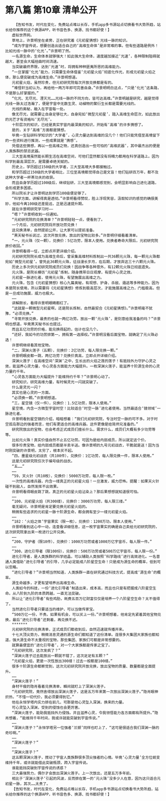 # 第八篇 第10章 清单公开
        【告知书友，时代在变化，免费站点难以长存，手机app多书源站点切换看书大势所趋，站长给你推荐的这个换源APP，听书音色多、换源、找书都好使！】
       虚拟世界网。
       草地上，许景明坐在桌旁，正在研究着《元初星猜想》光线一脉的知识。
       “成为宇宙传说，想要创造出适合自己的‘高维生命体’是非常难的事。但有些道路是例外！比如光线一脉中的‘化光’。”许景明了然。
       一名源生命，生命体本就够强大！如此强大生命体，速度越加接近‘光速’，各种限制阻碍就越大，甚至会大幅扭曲时间流速。
       当突破最终界限，达到‘光速’时，将拥有种种匪夷所思的高维能力。
       “一旦掌握‘化光’能力，只需要生命体借鉴‘元初星火焰’彻底化作光，形成元初星火焰之体，那么便突破成为高维生命。”许景明想道。
       元初星火焰，虽然珍贵，但元初研究院每次开放兑换都是有的。
       “难怪轩当初认为，再给他一两万年即可完善自身。”许景明明白这点，“只是‘化光’这条路，不是那么好掌握的。”
       “化光、无尽光、湮灭光……光线一脉的不同方向，皆可达高维。”许景明越是研究，越是觉得光线一脉太过浩瀚了，便是宇宙中无数生灵、动植物的繁衍生长都是需要光线的。
       光线的奥秘，融入在宇宙每一处。
       像无尽光，就需要让自身足够壮大，自身宛如‘微型元初星’，踏入高维生命层次，如此放出的光芒才有资格叫‘无尽光’。
       十阶层次的知识，已经是真实宇宙内最深奥的知识，开始有‘高维’的许多猜想了。
       是的，关于‘高维’方面都是猜想。
       毕竟一生钻研科学知识的‘大学者’，心灵力量达到高维的没几个！他们只能凭借至高境留下的一些资料进行推测，一些成果就是‘猜想’。
       凭借这些猜想，再以一些高维之物，还真创造出一些可怕的‘高维武器’，其中最杰出的便是人类族群的禁忌武器。
       三大至高境虽然能长期生活在高维空间，可他们显然都没有将精力都用在科学道路上。因为科学到最高深层次，是需要卓绝天赋的。
       历史上，学历超过150级的大学者，三大至高境大多都接触过。
       和学历超过150级的大学者相比，三位至高境都觉得自己是文盲！他们钻研百万年，都不及这种大学者一杯茶功夫的收获。
       而且自身学历超过100级后，继续钻研，三大至高境都感觉到，会明显影响自己进化道路，会形成更多困惑。
       所以院长才让许景明达到学历100级便足够了。
       “科学方面，讲解得真是透彻。”许景明看得赞叹，脸上浮现笑容，汲取知识的感觉的确很美妙，他如今离100级还差挺远，正是迅速提升期。
       就在许景明研究学习时——
       “嗯？”许景明收到一份通知。
       “元初研究院的兑换清单？”许景明轻轻一点，便看到了。
       一个月后，元初研究院将开放功劳兑换！
       这兑换清单，自然提前公开，让大家可以提前准备。
       “黑天秘书长说过，这次开放兑换，放出的宝物比较多。”许景明仔细看着清单。
       “一，元火珠（仅一颗），兑换价：5亿功劳，限本人使用。兑换者寿命大限后，元初研究院原价收回。”
       许景明看得一怔，立即点开更详细介绍。
       元初研究院院长成为高维生命后，曾采集高维材料炼制出一共36颗元火珠，每一颗元火珠都宛如‘微型元初星’。曾凭此36颗元火珠，征战漫长岁月，在后期，才放弃这三十六颗元火珠。
       历史上多次供元初研究院成员们兑换！因战争等各种意外，有12颗元火珠已彻底遗失。
       元火珠，是院长模彷‘元初星’炼制，随身携带日日观摩，有提升心灵之效。
       元初星一脉进化者，使用元火珠，有望施展出高维之力。
       元火珠，包含《元初星猜想》核心九篇奥秘，有观想、护身、杀敌、遁逃等多种能力。因为本是院长使用，所以需要将《元初星猜想》修炼到极高层次，才能施展高维之力，门槛极高。但是一旦成功施展，威力也极大。
       ……
       讲解颇长，看得许景明眼睛都红了。
       “这就是一颗微型元初星啊，还是院长炼制，自然最契合《元初星猜想》。”许景明毫不犹豫，“必须兑换。”
       “寻常开放兑换，最贵的也就一两亿功劳。放出一颗‘元火珠’，是刻意给我准备的吗？”许景明也想道，毕竟黑天秘书长也提过。
       而且五亿功劳的价格，能兑换得起的，估计也没几个。
       “还好，我如今的功劳排第一，拥有第一选择权。”许景明没看后面宝物，就确定了元火珠必选！
       许景明继续看其他宝物。
       “二，深渊火莲子（五颗），兑换价：2亿功劳，每人限兑换一颗。”
       许景明眼皮都一跳，两亿功劳？兑换价真高，立即点开详细介绍。
       深渊火莲子：在高维空间‘深渊’之中，生长出的火焰之莲的莲子！有抵挡外力守护心灵之效，能滋养心灵力量，令心灵各方面能力大幅提升。一枚深渊火莲子，能滋养十阶源生命的心灵力量约千年。
       “心灵各方面能力大幅提升？能维持约千年？”许景明心动了。
       研究知识，研究高维力量，有时候灵光一闪就突破了。
       什么是灵光一闪？
       其实也是心灵的一方面。
       “必须换一颗。”许景明想道。
       “三，星空镜（仅一件），兑换价：1.5亿功劳，限本人使用。”
       星空境，内含一方微型宇宙时空！比较适合‘时空一脉’进化者使用。当然最适合‘镜领域’一脉进化者。
       许景明看到星空镜的介绍，暗暗想着：“我们元初研究院，专注时空一脉的可不多。对于时空孤岛那边的强者而言，他们有更适合的高维兵器。这件更像是给简师兄准备的。”
       研究院放出的宝物，也会考虑正式成员们擅长什么，需求什么，成员们大概有多少功劳等等。
       比如元火珠！真实价值自然不止五亿功劳。可因为是给内部成员，所以就定这个价。
       很多珍贵宝物，给内部成员都是半卖半送。像许景明的九号元初战衣，干脆就是送！因为当时刚突破的许景明，太穷了，根本买不起。
       “四，墨星级元初战衣（共100件），兑换价：1亿功劳，每人限兑换一件，限本人使用。”
       这是元初研究院仅次于编号级的战衣。
       “五……”
       ……
       “59，天火针（共10枚），兑换价：5000万功劳，每人限一枚。”
       一次性的高维兵器，内含一缕真正的元初星火焰！一旦激发，威力恐怖。提醒：如果天火针碰不到敌人，自然发挥不出效果。
       许景明看得眼皮跳了跳，真正的元初星火焰沾染上？那后果想想就知道很可怕。
       ……
       “100，元初星火焰（共300缕），兑换价：3000万功劳，每人限三缕。”
       毫无疑问，许景明是肯定要兑换元初星火焰的。
       稍微有些追求的元初星一脉十阶源生命，都会拥有至少一缕元初星火焰。
       ……
       “182：‘火焰之体’宇宙果实（限一枚），兑换价：1200万功，限本人使用。”
       许景明看到这心中一动，连查看详细信息，这一枚宇宙果实的确是自己卖给元初研究院的，这次研究院拿出来一枚进行公开兑换。
       ……
       “200，守护者（限10件），兑换价：1000万功劳或者1000万亿宇宙币，每人限一件。”
       ……
       “300，进化引导者（限100份），兑换价：500万功劳或者500万亿宇宙币，每人限一份。”
       进化引导者，是人类族群的科学结晶，可以辅助人类按照’科学路线’进行高效进化。一名普通人类借助‘进化引导者’的引导，几乎必定能成八阶星空生命！只是成为源生命的概率，低到可以忽略。
       “进化引导者？”许景明当然知道，人类族群一直在研究通过科技方式，提高成‘源生命’的概率。
       源生命越多，才更有望培养出高维生命。
       人类如今的科技，一份‘进化引导者’制造出来，成本高，而且也只是有把握成八阶星空生命。从八阶到九阶的本质跨越，一直无法突破。
       所以让‘进化引导者’有些鸡肋，耗费五百万亿财富仅仅是培养一个八阶星空生命？太不值得了。
       当然进化引导者只要适当的维护，可以当做传家宝。
       “500万亿一份，不贵。如果有机会，可以买上一份。”许景明想着，他肯定先紧着其他宝物兑换，最后‘进化引导者’还剩着，再兑换不迟。
       *******
       元初研究院的兑换清单，正式成员们都收到后，自然迅速就传播开来。
       十七大顶尖势力，稍微消息灵通的源生命们都知道了这份清单。连很多大集团大家族也都知道，强大源生命不太重视的宝物，那些集团、家族们可都是非常想要的。
       就算最便宜的‘进化引导者’，对一个大家族都是传家之宝了。
       “元初研究院，这次发疯了？”
       “深渊火莲子过去能放出一颗就不错了，这次足足有五颗？”
       “元初星火焰，更是一次性放出300缕！过去一般都是100缕。”
       很多十阶源生命都察觉到，这次元初研究院开放兑换，放出宝物的质量、数量都是全面提升。
       ……
       “深渊火莲子！”
       身材干瘦的隐肖看着兑换清单，瞬间就盯上了深渊火莲子。
       “元初研究院，竟然舍得放出深渊火莲子，这是五万年来第一次放出深渊火莲子。”隐肖眼神炽热，“不惜一切代价，我必须要得到它。”
       他在永恒学塔内实力排在前几，可那是他心灵坠入深渊，换来的力量。
       可心灵坠入深渊，受到的侵蚀也会更厉害。
       “深渊火莲子，能助我抵挡外力侵蚀。并且滋养心灵，令我领悟能力各方面都有所提升。”隐肖想着，“能维持千年时间，我或许就能突破到宇宙传说。”
       ……
       “深渊火莲子？”永恒学塔另一位强者‘兰撷’同样也盯上了，“这可是很适合我们深渊一脉的奇珍啊。”
       ……
       “深渊火莲子？”
       ……
       “深渊火莲子？”
       这五颗深渊火莲子，搅动了宇宙人类族群很多顶尖强者的心境。毕竟‘心灵力量’全方位蜕变维持千年，或许就能借此突破瓶颈，跨入宇宙传说。
       谁能抵挡突破到宇宙传说的诱惑？
       三大最强势力，偶尔才会放出深渊火莲子。上一次放出，还是五万多年前。
       相比于‘深渊火莲子’引起的风波，反而排在第一的‘元火珠’没多少人在意，因为这只适合元初星一脉，其次……太贵了。
       【告知书友，时代在变化，免费站点难以长存，手机app多书源站点切换看书大势所趋，站长给你推荐的这个换源APP，听书音色多、换源、找书都好使！】